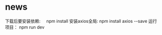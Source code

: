 # news
下载后要安装依赖:
     npm install 
安装axios全局:
     npm install axios --save
运行项目：
     npm run dev
     
